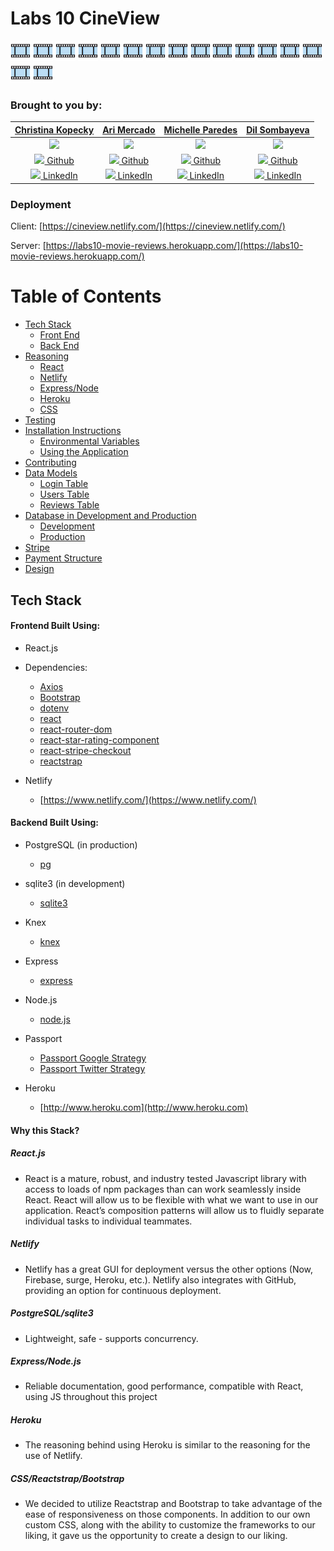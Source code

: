 # Labs 10 CineView
![Film Strip](./client/favicon-32x32.png) ![Film Strip](./client/favicon-32x32.png) ![Film Strip](./client/favicon-32x32.png) ![Film Strip](./client/favicon-32x32.png) ![Film Strip](./client/favicon-32x32.png) ![Film Strip](./client/favicon-32x32.png) ![Film Strip](./client/favicon-32x32.png) ![Film Strip](./client/favicon-32x32.png) ![Film Strip](./client/favicon-32x32.png) ![Film Strip](./client/favicon-32x32.png) ![Film Strip](./client/favicon-32x32.png) ![Film Strip](./client/favicon-32x32.png) ![Film Strip](./client/favicon-32x32.png) ![Film Strip](./client/favicon-32x32.png) ![Film Strip](./client/favicon-32x32.png) ![Film Strip](./client/favicon-32x32.png) 


### Brought to you by:

| [**Christina Kopecky**](https://github.com/ckopecky) 	| [**Ari Mercado**](https://github.com/ari7946) 	| [**Michelle Paredes**](https://github.com/mparedes003) 	|  [**Dil Sombayeva**](https://github.com/DilStom)  	|
|:----------------------------------------------------:	|:---------------------------------------------:	|:------------------------------------------------------:	|:-------------------------------------------------:	|
|            [<img src="https://avatars3.githubusercontent.com/u/35933955?s=460&v=4" width="80">](https://github.com/ckopecky)           	|         [<img src="https://avatars2.githubusercontent.com/u/29262807?s=400&v=4" width="80">](https://github.com/ari7946)        	|           [<img src="https://avatars1.githubusercontent.com/u/36803340?s=400&v=4" width="80">](https://github.com/mparedes003)           	|           [<img src="https://avatars1.githubusercontent.com/u/25781428?s=400&v=4" width="60">](https://github.com/DilStom)          	|
|            [<img src="https://github.com/favicon.ico" width="15"> Github](https://github.com/ckopecky)           	|         [<img src="https://github.com/favicon.ico" width="15"> Github](https://github.com/ari7946)        	|           [<img src="https://github.com/favicon.ico" width="15"> Github](https://github.com/mparedes003)           	|           [<img src="https://github.com/favicon.ico" width="15"> Github](https://github.com/DilStom)          	|
| [<img src="https://static.licdn.com/sc/h/al2o9zrvru7aqj8e1x2rzsrca" width="15"> LinkedIn](https://www.linkedin.com/in/cmvnk/)      	| [<img src="https://static.licdn.com/sc/h/al2o9zrvru7aqj8e1x2rzsrca" width="15"> LinkedIn](https://www.linkedin.com/)        	| [<img src="https://static.licdn.com/sc/h/al2o9zrvru7aqj8e1x2rzsrca" width="15"> LinkedIn](https://www.linkedin.com)                  	| [<img src="https://static.licdn.com/sc/h/al2o9zrvru7aqj8e1x2rzsrca" width="15"> LinkedIn](https://www.linkedin.com/in/dstoleu/) 	|



### Deployment

Client: [https://cineview.netlify.com/](https://cineview.netlify.com/)

Server: [https://labs10-movie-reviews.herokuapp.com/](https://labs10-movie-reviews.herokuapp.com/)


# Table of Contents

- [Tech Stack](#tech-stack)
    - [Front End](#frontend-built-using)
    - [Back End](#backend-built-using)
- [Reasoning](#why-this-stack?)
    - [React](#react.js)
    - [Netlify](#netlify)
    - [Express/Node](#express/node.js)
    - [Heroku](#heroku)
    - [CSS](#css)
- [Testing](#testing)
- [Installation Instructions](#installation-instructions)
    - [Environmental Variables](#environmental-variables)
    - [Using the Application](#using-the-application)
- [Contributing](#contributing)
- [Data Models](#data-models)
    - [Login Table](#login-table)
    - [Users Table](#users-table)
    - [Reviews Table](#reviews-table)
- [Database in Development and Production](#database)
    - [Development](#sqlite3)
    - [Production](#postgresql)
- [Stripe](#stripe)
- [Payment Structure](#payment-structure)
- [Design](#design)

## Tech Stack

#### Frontend Built Using:

- React.js
- Dependencies:
    - [Axios](https://github.com/axios/axios)
    - [Bootstrap](https://getbootstrap.com/docs/4.3/getting-started/introduction/)
    - [dotenv](https://www.npmjs.com/package/dotenv)
    - [react](https://reactjs.org/docs/getting-started.html)
    - [react-router-dom](https://www.npmjs.com/package/react-router-dom)
    - [react-star-rating-component](https://www.npmjs.com/package/react-star-rating-component)
    - [react-stripe-checkout](https://www.npmjs.com/package/react-stripe-checkout)
    - [reactstrap](https://reactstrap.github.io/)

- Netlify
    - [https://www.netlify.com/](https://www.netlify.com/)


#### Backend Built Using:

- PostgreSQL (in production)
    - [pg](https://www.postgresql.org/docs/)
- sqlite3 (in development)
    - [sqlite3](https://www.npmjs.com/package/sqlite3)
- Knex
    - [knex](https://github.com/tgriesser/knex)
- Express
    - [express](https://expressjs.com/en/starter/installing.html)
- Node.js
    - [node.js](https://nodejs.org/en/)
- Passport
    - [Passport Google Strategy](http://www.passportjs.org/packages/passport-google-oauth20/)
    - [Passport Twitter Strategy](http://www.passportjs.org/packages/passport-twitter/)

- Heroku
    - [http://www.heroku.com](http://www.heroku.com)

#### Why this Stack?

##### React.js

- React is a mature, robust, and industry tested Javascript library with access to loads of npm packages than can work seamlessly inside React. React will allow us to be flexible with what we want to use in our application. React’s composition patterns will allow us to fluidly separate individual tasks to individual teammates. 

##### Netlify
- Netlify has a great GUI for deployment versus the other options (Now, Firebase, surge, Heroku, etc.). Netlify also integrates with GitHub, providing an option for continuous deployment. 

##### PostgreSQL/sqlite3
- Lightweight, safe - supports concurrency. 

##### Express/Node.js
- Reliable documentation, good performance, compatible with React, using JS throughout this project 

##### Heroku
- The reasoning behind using Heroku is similar to the reasoning for the use of Netlify. 

##### CSS/Reactstrap/Bootstrap
- We decided to utilize Reactstrap and Bootstrap to take advantage of the ease of responsiveness on those components. In addition to our own custom CSS, along with the ability to customize the frameworks to our liking, it gave us the opportunity to create a design to our liking. 



